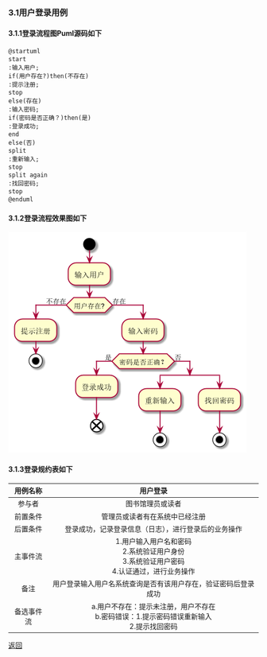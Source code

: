 ### 3.1用户登录用例
#### 3.1.1登录流程图Puml源码如下
```puml
@startuml
start
:输入用户;
if(用户存在?)then(不存在)
:提示注册;
stop
else(存在)
:输入密码;
if(密码是否正确？)then(是)
:登录成功;
end
else(否)
split
:重新输入;
stop
split again
:找回密码;
stop
@enduml
```
#### 3.1.2登录流程效果图如下
![登录](login.png)
#### 3.1.3登录规约表如下

|用例名称|用户登录|
|:------------:|:-----------------:|
|参与者|图书馆理员或读者|
|前置条件|管理员或读者有在系统中已经注册|
|后置条件|登录成功，记录登录信息（日志），进行登录后的业务操作|
|主事件流|1.用户输入用户名和密码<br>  2.系统验证用户身份<br>  3.系统验证用户密码<br> 4.认证通过，进行业务操作|
|备注|用户登录输入用户名系统查询是否有该用户存在，验证密码后登录成功|
|备选事件流|a.用户不存在：提示未注册，用户不存在<br>b.密码错误：1.提示密码错误重新输入<br> 2.提示找回密码<br>|
[返回](README.md)